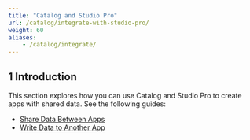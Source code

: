 ```yaml
---
title: "Catalog and Studio Pro"
url: /catalog/integrate-with-studio-pro/
weight: 60
aliases:
    - /catalog/integrate/
---
```

## 1 Introduction

This section explores how you can use Catalog and Studio Pro to create apps with shared data. See the following guides:

* [Share Data Between Apps](/catalog/share-data/)
* [Write Data to Another App](/catalog/write-data)


